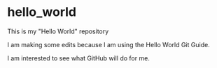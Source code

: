 # hello_world
This is my "Hello World" repository

I am making some edits because I am using the Hello World Git Guide.

I am interested to see what GitHub will do for me.
